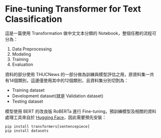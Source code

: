 # Fine-tuning Transformer for Text Classification

這是一篇使用 Transformation 做中文文本分類的 Notebook，整個任務的流程可分為：

1. Data Preprocessing 
2. Modeling
3. Training
4. Evaluation

資料的部分使用 THUCNews 的一部分做為訓練與模型評估之用，原資料集一共有14個類別，這邊僅使用其中的12個類別，且資料集分別切割為：

- Training dataset
- Development dataset(就是 Validation dataset)
- Testing dataset

模型使用 BERT 的改良版 RoBERTa 進行 Fine-tuning，預訓練模型及相關的資料處理工具來自於 [Hugging Face](https://huggingface.co/)，因此需要預先安裝：  

```
pip install transformers[sentencepiece]  
pip install datasets
```
